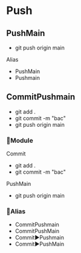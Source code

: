 # Push
## PushMain
- git push origin main

Alias
- PushMain
- Pushmain



## CommitPushmain
- git add .
- git commit -m "bac"
- git push origin main

### 📌Module
Commit
- git add .
- git commit -m "bac"

PushMain
- git push origin main

### 🚥Alias
- CommitPushmain
- CommitPushMain
- Commit▶️Pushmain
- Commit▶️PushMain
